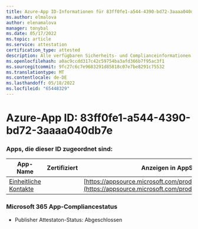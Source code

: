 ```yaml
---
title: Azure-App ID-Informationen für 83ff0fe1-a544-4390-bd72-3aaaa040db7e
ms.author: elmalova
author: elenamalova
manager: tonybal
ms.date: 05/17/2022
ms.topic: article
ms.service: attestation
certification_type: attested
description: Alle verfügbaren Sicherheits- und Complianceinformationen für 83ff0fe1-a544-4390-bd72-3aaaa040db7e.
ms.openlocfilehash: a0ac9ccdd317c42c59754ba3afd366b7f95ac3f1
ms.sourcegitcommit: 9fc27c6c7e9683291d85818c07e7be8291c75532
ms.translationtype: MT
ms.contentlocale: de-DE
ms.lasthandoff: 05/18/2022
ms.locfileid: "65448329"
---
```

# <a name="azure-app-id-83ff0fe1-a544-4390-bd72-3aaaa040db7e"></a>Azure-App ID: 83ff0fe1-a544-4390-bd72-3aaaa040db7e


### <a name="apps-associated-with-this-id"></a>Apps, die dieser ID zugeordnet sind:
| **App-Name** | **Zertifiziert** | **Anzeigen in AppSource** |
|--------------|---------------|-----------------------|
| [Einheitliche Kontakte](../forward/WA200003877.md) |  | [https://appsource.microsoft.com/product/office/WA200003877](https://appsource.microsoft.com/product/office/WA200003877) |

### <a name="microsoft-365-app-compliance-status"></a>Microsoft 365 App-Compliancestatus
- Publisher Attestaton-Status: Abgeschlossen
